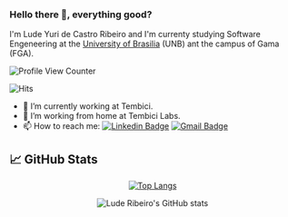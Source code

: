 ### Hello there 👋, everything good?

I'm Lude Yuri de Castro Ribeiro and I'm currenty studying Software Engeneering at the <a style="text-decoration:color;" href="http://www.unb.br">University of Brasilia</a> (UNB) ant the campus of Gama (FGA).

![Profile View Counter](https://komarev.com/ghpvc/?username=luderibeiro)

![Hits](https://hitcounter.pythonanywhere.com/count/tag.svg?url=https://github.com/luderibeiro)

<!--**luderibeiro/luderibeiro** is a ✨ _special_ ✨ repository because its `README.md` (this file) appears on your GitHub profile.-->
- 🔭 I’m currently working at Tembici.
- 👯 I’m working from home at Tembici Labs.
- 📫 How to reach me: [![Linkedin Badge](https://img.shields.io/badge/-luderibeiro-blue?style=flat-square&logo=Linkedin&logoColor=white&link=https://https://www.linkedin.com/in/luderibeiro/)](https://www.linkedin.com/in/luderibeiro/) [![Gmail Badge](https://img.shields.io/badge/-ludeyuri07@gmail.com-c14438?style=flat-square&logo=Gmail&logoColor=white&link=mailto:ludeyuri07@gmail.com)](mailto:ludeyuri07@gmail.com)

## 📈 GitHub Stats
<div align="center">

[![Top Langs](https://github-readme-stats.vercel.app/api/top-langs/?username=luderibeiro&layout=compact&theme=tokyonight&langs_count=6&hide=java&count_private=true&show_icons=true)](https://github.com/luderibeiro/github-readme-stats)

![Lude Ribeiro's GitHub stats](https://github-readme-stats.vercel.app/api?username=luderibeiro&show_icons=true&theme=tokyonight)

</div>
